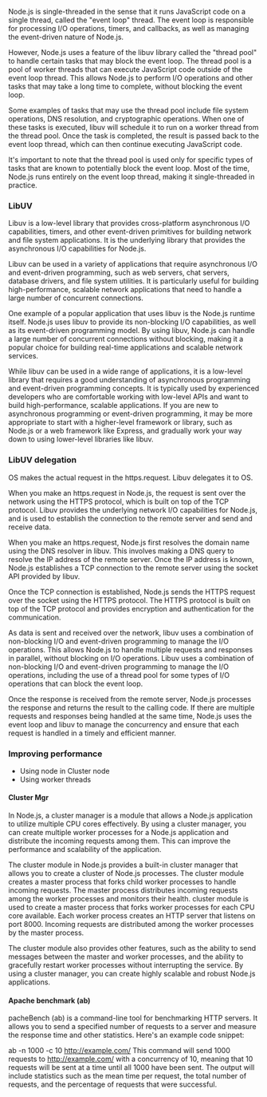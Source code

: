 Node.js is single-threaded in the sense that it runs JavaScript code on a single thread, called the "event loop" thread. The event loop is responsible for processing I/O operations, timers, and callbacks, as well as managing the event-driven nature of Node.js.

However, Node.js uses a feature of the libuv library called the "thread pool" to handle certain tasks that may block the event loop. The thread pool is a pool of worker threads that can execute JavaScript code outside of the event loop thread. This allows Node.js to perform I/O operations and other tasks that may take a long time to complete, without blocking the event loop.

Some examples of tasks that may use the thread pool include file system operations, DNS resolution, and cryptographic operations. When one of these tasks is executed, libuv will schedule it to run on a worker thread from the thread pool. Once the task is completed, the result is passed back to the event loop thread, which can then continue executing JavaScript code.

It's important to note that the thread pool is used only for specific types of tasks that are known to potentially block the event loop. Most of the time, Node.js runs entirely on the event loop thread, making it single-threaded in practice.


### LibUV


Libuv is a low-level library that provides cross-platform asynchronous I/O capabilities, timers, and other event-driven primitives for building network and file system applications. It is the underlying library that provides the asynchronous I/O capabilities for Node.js.

Libuv can be used in a variety of applications that require asynchronous I/O and event-driven programming, such as web servers, chat servers, database drivers, and file system utilities. It is particularly useful for building high-performance, scalable network applications that need to handle a large number of concurrent connections.

One example of a popular application that uses libuv is the Node.js runtime itself. Node.js uses libuv to provide its non-blocking I/O capabilities, as well as its event-driven programming model. By using libuv, Node.js can handle a large number of concurrent connections without blocking, making it a popular choice for building real-time applications and scalable network services.

While libuv can be used in a wide range of applications, it is a low-level library that requires a good understanding of asynchronous programming and event-driven programming concepts. It is typically used by experienced developers who are comfortable working with low-level APIs and want to build high-performance, scalable applications. If you are new to asynchronous programming or event-driven programming, it may be more appropriate to start with a higher-level framework or library, such as Node.js or a web framework like Express, and gradually work your way down to using lower-level libraries like libuv.


### LibUV delegation

OS makes the actual request in the https.request. Libuv delegates it to OS. 

When you make an https.request in Node.js, the request is sent over the network using the HTTPS protocol, which is built on top of the TCP protocol. Libuv provides the underlying network I/O capabilities for Node.js, and is used to establish the connection to the remote server and send and receive data.

When you make an https.request, Node.js first resolves the domain name using the DNS resolver in libuv. This involves making a DNS query to resolve the IP address of the remote server. Once the IP address is known, Node.js establishes a TCP connection to the remote server using the socket API provided by libuv.

Once the TCP connection is established, Node.js sends the HTTPS request over the socket using the HTTPS protocol. The HTTPS protocol is built on top of the TCP protocol and provides encryption and authentication for the communication.

As data is sent and received over the network, libuv uses a combination of non-blocking I/O and event-driven programming to manage the I/O operations. This allows Node.js to handle multiple requests and responses in parallel, without blocking on I/O operations. Libuv uses a combination of non-blocking I/O and event-driven programming to manage the I/O operations, including the use of a thread pool for some types of I/O operations that can block the event loop.

Once the response is received from the remote server, Node.js processes the response and returns the result to the calling code. If there are multiple requests and responses being handled at the same time, Node.js uses the event loop and libuv to manage the concurrency and ensure that each request is handled in a timely and efficient manner.


### Improving performance

- Using node in Cluster node
- Using worker threads


#### Cluster Mgr

In Node.js, a cluster manager is a module that allows a Node.js application to utilize multiple CPU cores effectively. By using a cluster manager, you can create multiple worker processes for a Node.js application and distribute the incoming requests among them. This can improve the performance and scalability of the application.

The cluster module in Node.js provides a built-in cluster manager that allows you to create a cluster of Node.js processes. The cluster module creates a master process that forks child worker processes to handle incoming requests. The master process distributes incoming requests among the worker processes and monitors their health.
cluster module is used to create a master process that forks worker processes for each CPU core available. Each worker process creates an HTTP server that listens on port 8000. Incoming requests are distributed among the worker processes by the master process.

The cluster module also provides other features, such as the ability to send messages between the master and worker processes, and the ability to gracefully restart worker processes without interrupting the service. By using a cluster manager, you can create highly scalable and robust Node.js applications.

#### Apache benchmark (ab)

pacheBench (ab) is a command-line tool for benchmarking HTTP servers. It allows you to send a specified number of requests to a server and measure the response time and other statistics. Here's an example code snippet:

ab -n 1000 -c 10 http://example.com/
This command will send 1000 requests to http://example.com/ with a concurrency of 10, meaning that 10 requests will be sent at a time until all 1000 have been sent. The output will include statistics such as the mean time per request, the total number of requests, and the percentage of requests that were successful.